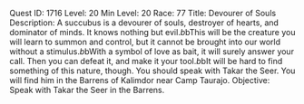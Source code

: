 Quest ID: 1716
Level: 20
Min Level: 20
Race: 77
Title: Devourer of Souls
Description: A succubus is a devourer of souls, destroyer of hearts, and dominator of minds. It knows nothing but evil.$b$bThis will be the creature you will learn to summon and control, but it cannot be brought into our world without a stimulus.$b$bWith a symbol of love as bait, it will surely answer your call. Then you can defeat it, and make it your tool.$b$bIt will be hard to find something of this nature, though. You should speak with Takar the Seer. You will find him in the Barrens of Kalimdor near Camp Taurajo.
Objective: Speak with Takar the Seer in the Barrens.
